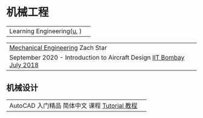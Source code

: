 # 机械工程

|                                                                                      |   |
| ------------------------------------------------------------------------------------ | - |
| Learning Engineering([u](https://www.youtube.com/c/LearningEngineering/playlists), ) |   |

|                                                                                                                                                   |   |
| ------------------------------------------------------------------------------------------------------------------------------------------------- | - |
| [Mechanical Engineering](https://www.youtube.com/playlist?list=PLi5WqFHu\_OJOkwyeHyD06tPyJ\_srHC4ZU) Zach Star                                    |   |
| September 2020 - Introduction to Aircraft Design [IIT Bombay July 2018](https://www.youtube.com/playlist?list=PLOzRYVm0a65dHb6f2kmW7PBncvpedPiWe) |   |

## 机械设计

|                                                                                                              |   |
| ------------------------------------------------------------------------------------------------------------ | - |
| AutoCAD 入门精品 简体中文 课程 [Tutorial 教程](https://www.youtube.com/playlist?list=PLnHbptcieUBdWercgoj90Ew7j93JEs1Yz) |   |
